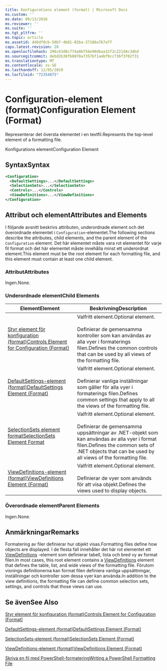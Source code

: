 ```yaml
---
title: Konfigurations element (format) | Microsoft Docs
ms.custom: ''
ms.date: 09/13/2016
ms.reviewer: ''
ms.suite: ''
ms.tgt_pltfrm: ''
ms.topic: article
ms.assetid: d46df0cb-50b7-4b81-82ba-37186a7b7a7f
caps.latest.revision: 28
ms.openlocfilehash: 296c63d0c774a0bf56e90dbaa32f2c221d4c3dbd
ms.sourcegitcommit: debd2b38fb8070a7357bf1a4bf9cc736f3702f31
ms.translationtype: MT
ms.contentlocale: sv-SE
ms.lasthandoff: 12/05/2019
ms.locfileid: "72354875"
---
```

# <a name="configuration-element-format"></a><span data-ttu-id="fcbc9-102">Configuration-element (format)</span><span class="sxs-lookup"><span data-stu-id="fcbc9-102">Configuration Element (Format)</span></span>

<span data-ttu-id="fcbc9-103">Representerar det översta elementet i en textfil.</span><span class="sxs-lookup"><span data-stu-id="fcbc9-103">Represents the top-level element of a formatting file.</span></span>

<span data-ttu-id="fcbc9-104">Konfigurations element</span><span class="sxs-lookup"><span data-stu-id="fcbc9-104">Configuration Element</span></span>

## <a name="syntax"></a><span data-ttu-id="fcbc9-105">Syntax</span><span class="sxs-lookup"><span data-stu-id="fcbc9-105">Syntax</span></span>

```xml
<Configuration>
  <DefaultSettings>...</DefaultSettings>
  <SelectionSets>...</SelectionSets>
  <Controls>...</Controls>
  <ViewDefinitions>...</ViewDefinitions>
</Configuration>

```

## <a name="attributes-and-elements"></a><span data-ttu-id="fcbc9-106">Attribut och element</span><span class="sxs-lookup"><span data-stu-id="fcbc9-106">Attributes and Elements</span></span>

<span data-ttu-id="fcbc9-107">I följande avsnitt beskrivs attributen, underordnade element och det överordnade elementet i `Configuration`-elementet.</span><span class="sxs-lookup"><span data-stu-id="fcbc9-107">The following sections describe the attributes, child elements, and the parent element of the `Configuration` element.</span></span> <span data-ttu-id="fcbc9-108">Det här elementet måste vara rot elementet för varje fil format och det här elementet måste innehålla minst ett underordnat element.</span><span class="sxs-lookup"><span data-stu-id="fcbc9-108">This element must be the root element for each formatting file, and this element must contain at least one child element.</span></span>

### <a name="attributes"></a><span data-ttu-id="fcbc9-109">Attribut</span><span class="sxs-lookup"><span data-stu-id="fcbc9-109">Attributes</span></span>

<span data-ttu-id="fcbc9-110">Ingen.</span><span class="sxs-lookup"><span data-stu-id="fcbc9-110">None.</span></span>

### <a name="child-elements"></a><span data-ttu-id="fcbc9-111">Underordnade element</span><span class="sxs-lookup"><span data-stu-id="fcbc9-111">Child Elements</span></span>

|<span data-ttu-id="fcbc9-112">Element</span><span class="sxs-lookup"><span data-stu-id="fcbc9-112">Element</span></span>|<span data-ttu-id="fcbc9-113">Beskrivning</span><span class="sxs-lookup"><span data-stu-id="fcbc9-113">Description</span></span>|
|-------------|-----------------|
|[<span data-ttu-id="fcbc9-114">Styr element för konfiguration (format)</span><span class="sxs-lookup"><span data-stu-id="fcbc9-114">Controls Element for Configuration (Format)</span></span>](./controls-element-for-configuration-format.md)|<span data-ttu-id="fcbc9-115">Valfritt element.</span><span class="sxs-lookup"><span data-stu-id="fcbc9-115">Optional element.</span></span><br /><br /> <span data-ttu-id="fcbc9-116">Definierar de gemensamma kontroller som kan användas av alla vyer i formaterings filen.</span><span class="sxs-lookup"><span data-stu-id="fcbc9-116">Defines the common controls that can be used by all views of the formatting file.</span></span>|
|[<span data-ttu-id="fcbc9-117">DefaultSettings-element (format)</span><span class="sxs-lookup"><span data-stu-id="fcbc9-117">DefaultSettings Element (Format)</span></span>](./defaultsettings-element-format.md)|<span data-ttu-id="fcbc9-118">Valfritt element.</span><span class="sxs-lookup"><span data-stu-id="fcbc9-118">Optional element.</span></span><br /><br /> <span data-ttu-id="fcbc9-119">Definierar vanliga inställningar som gäller för alla vyer i formaterings filen.</span><span class="sxs-lookup"><span data-stu-id="fcbc9-119">Defines common settings that apply to all the views of the formatting file.</span></span>|
|[<span data-ttu-id="fcbc9-120">SelectionSets element format</span><span class="sxs-lookup"><span data-stu-id="fcbc9-120">SelectionSets Element Format</span></span>](./selectionsets-element-format.md)|<span data-ttu-id="fcbc9-121">Valfritt element.</span><span class="sxs-lookup"><span data-stu-id="fcbc9-121">Optional element.</span></span><br /><br /> <span data-ttu-id="fcbc9-122">Definierar de gemensamma uppsättningar av .NET-objekt som kan användas av alla vyer i format filen.</span><span class="sxs-lookup"><span data-stu-id="fcbc9-122">Defines the common sets of .NET objects that can be used by all views of the formatting file.</span></span>|
|[<span data-ttu-id="fcbc9-123">ViewDefinitions-element (format)</span><span class="sxs-lookup"><span data-stu-id="fcbc9-123">ViewDefinitions Element (Format)</span></span>](./viewdefinitions-element-format.md)|<span data-ttu-id="fcbc9-124">Valfritt element.</span><span class="sxs-lookup"><span data-stu-id="fcbc9-124">Optional element.</span></span><br /><br /> <span data-ttu-id="fcbc9-125">Definierar de vyer som används för att visa objekt.</span><span class="sxs-lookup"><span data-stu-id="fcbc9-125">Defines the views used to display objects.</span></span>|

### <a name="parent-elements"></a><span data-ttu-id="fcbc9-126">Överordnade element</span><span class="sxs-lookup"><span data-stu-id="fcbc9-126">Parent Elements</span></span>

<span data-ttu-id="fcbc9-127">Ingen.</span><span class="sxs-lookup"><span data-stu-id="fcbc9-127">None.</span></span>

## <a name="remarks"></a><span data-ttu-id="fcbc9-128">Anmärkningar</span><span class="sxs-lookup"><span data-stu-id="fcbc9-128">Remarks</span></span>

<span data-ttu-id="fcbc9-129">Formatering av filer definierar hur objekt visas.</span><span class="sxs-lookup"><span data-stu-id="fcbc9-129">Formatting files define how objects are displayed.</span></span> <span data-ttu-id="fcbc9-130">I de flesta fall innehåller det här rot elementet ett [ViewDefinitions](./viewdefinitions-element-format.md) -element som definierar tabell, lista och bred vy av format filen.</span><span class="sxs-lookup"><span data-stu-id="fcbc9-130">In most cases, this root element contains a [ViewDefinitions](./viewdefinitions-element-format.md) element that defines the table, list, and wide views of the formatting file.</span></span> <span data-ttu-id="fcbc9-131">Förutom visnings definitionerna kan format filen definiera vanliga uppsättningar, inställningar och kontroller som dessa vyer kan använda.</span><span class="sxs-lookup"><span data-stu-id="fcbc9-131">In addition to the view definitions, the formatting file can define common selection sets, settings, and controls that those views can use.</span></span>

## <a name="see-also"></a><span data-ttu-id="fcbc9-132">Se även</span><span class="sxs-lookup"><span data-stu-id="fcbc9-132">See Also</span></span>

[<span data-ttu-id="fcbc9-133">Styr element för konfiguration (format)</span><span class="sxs-lookup"><span data-stu-id="fcbc9-133">Controls Element for Configuration (Format)</span></span>](./controls-element-for-configuration-format.md)

[<span data-ttu-id="fcbc9-134">DefaultSettings-element (format)</span><span class="sxs-lookup"><span data-stu-id="fcbc9-134">DefaultSettings Element (Format)</span></span>](./defaultsettings-element-format.md)

[<span data-ttu-id="fcbc9-135">SelectionSets-element (format)</span><span class="sxs-lookup"><span data-stu-id="fcbc9-135">SelectionSets Element (Format)</span></span>](./selectionsets-element-format.md)

[<span data-ttu-id="fcbc9-136">ViewDefinitions-element (format)</span><span class="sxs-lookup"><span data-stu-id="fcbc9-136">ViewDefinitions Element (Format)</span></span>](./viewdefinitions-element-format.md)

[<span data-ttu-id="fcbc9-137">Skriva en fil med PowerShell-formatering</span><span class="sxs-lookup"><span data-stu-id="fcbc9-137">Writing a PowerShell Formatting File</span></span>](./writing-a-powershell-formatting-file.md)
